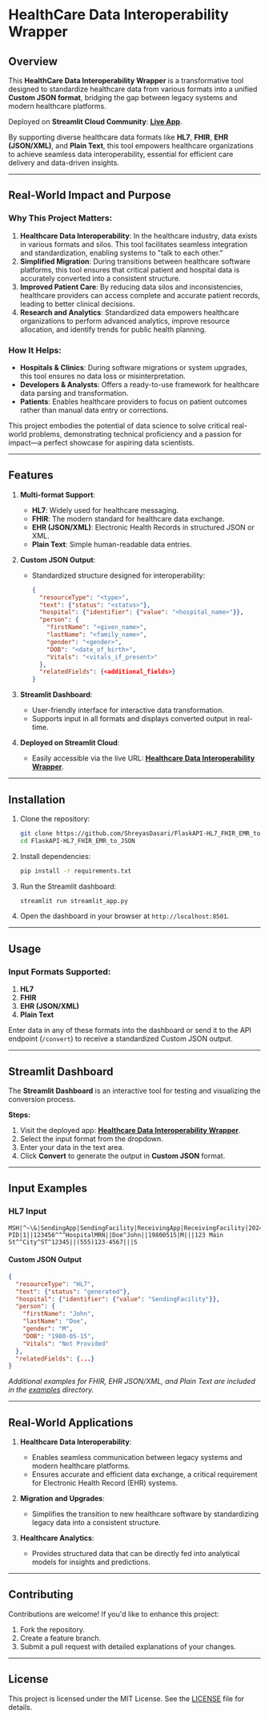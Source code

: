# HealthCare Data Interoperability Wrapper

## Overview

This **HealthCare Data Interoperability Wrapper** is a transformative tool designed to standardize healthcare data from various formats into a unified **Custom JSON format**, bridging the gap between legacy systems and modern healthcare platforms. 

Deployed on **Streamlit Cloud Community**: [**Live App**](https://healthcare-data-interoperability-wrapper.streamlit.app/).

By supporting diverse healthcare data formats like **HL7**, **FHIR**, **EHR (JSON/XML)**, and **Plain Text**, this tool empowers healthcare organizations to achieve seamless data interoperability, essential for efficient care delivery and data-driven insights.

---

## Real-World Impact and Purpose

### Why This Project Matters:
1. **Healthcare Data Interoperability**: In the healthcare industry, data exists in various formats and silos. This tool facilitates seamless integration and standardization, enabling systems to "talk to each other."
2. **Simplified Migration**: During transitions between healthcare software platforms, this tool ensures that critical patient and hospital data is accurately converted into a consistent structure.
3. **Improved Patient Care**: By reducing data silos and inconsistencies, healthcare providers can access complete and accurate patient records, leading to better clinical decisions.
4. **Research and Analytics**: Standardized data empowers healthcare organizations to perform advanced analytics, improve resource allocation, and identify trends for public health planning.

### How It Helps:
- **Hospitals & Clinics**: During software migrations or system upgrades, this tool ensures no data loss or misinterpretation.
- **Developers & Analysts**: Offers a ready-to-use framework for healthcare data parsing and transformation.
- **Patients**: Enables healthcare providers to focus on patient outcomes rather than manual data entry or corrections.

This project embodies the potential of data science to solve critical real-world problems, demonstrating technical proficiency and a passion for impact—a perfect showcase for aspiring data scientists.

---

## Features

1. **Multi-format Support**:
   - **HL7**: Widely used for healthcare messaging.
   - **FHIR**: The modern standard for healthcare data exchange.
   - **EHR (JSON/XML)**: Electronic Health Records in structured JSON or XML.
   - **Plain Text**: Simple human-readable data entries.

2. **Custom JSON Output**:
   - Standardized structure designed for interoperability:
     ```json
     {
       "resourceType": "<type>",
       "text": {"status": "<status>"},
       "hospital": {"identifier": {"value": "<hospital_name>"}},
       "person": {
         "firstName": "<given_name>",
         "lastName": "<family_name>",
         "gender": "<gender>",
         "DOB": "<date_of_birth>",
         "Vitals": "<vitals_if_present>"
       },
       "relatedFields": {<additional_fields>}
     }
     ```

3. **Streamlit Dashboard**:
   - User-friendly interface for interactive data transformation.
   - Supports input in all formats and displays converted output in real-time.

4. **Deployed on Streamlit Cloud**:
   - Easily accessible via the live URL: [**Healthcare Data Interoperability Wrapper**](https://healthcare-data-interoperability-wrapper.streamlit.app/).

---

## Installation

1. Clone the repository:
   ```bash
   git clone https://github.com/ShreyasDasari/FlaskAPI-HL7_FHIR_EMR_to_JSON.git
   cd FlaskAPI-HL7_FHIR_EMR_to_JSON
   ```

2. Install dependencies:
   ```bash
   pip install -r requirements.txt
   ```

3. Run the Streamlit dashboard:
   ```bash
   streamlit run streamlit_app.py
   ```

4. Open the dashboard in your browser at `http://localhost:8501`.

---

## Usage

### Input Formats Supported:
1. **HL7**
2. **FHIR**
3. **EHR (JSON/XML)**
4. **Plain Text**

Enter data in any of these formats into the dashboard or send it to the API endpoint (`/convert`) to receive a standardized Custom JSON output.

---

## Streamlit Dashboard

The **Streamlit Dashboard** is an interactive tool for testing and visualizing the conversion process. 

**Steps:**
1. Visit the deployed app: [**Healthcare Data Interoperability Wrapper**](https://healthcare-data-interoperability-wrapper.streamlit.app/).
2. Select the input format from the dropdown.
3. Enter your data in the text area.
4. Click **Convert** to generate the output in **Custom JSON** format.

---

## Input Examples

### **HL7 Input**
```plaintext
MSH|^~\&|SendingApp|SendingFacility|ReceivingApp|ReceivingFacility|20241206||ADT^A01|123456|P|2.3
PID|1||123456^^^HospitalMRN||Doe^John||19800515|M|||123 Main St^^City^ST^12345||(555)123-4567|||S
```

#### Custom JSON Output
```json
{
  "resourceType": "HL7",
  "text": {"status": "generated"},
  "hospital": {"identifier": {"value": "SendingFacility"}},
  "person": {
    "firstName": "John",
    "lastName": "Doe",
    "gender": "M",
    "DOB": "1980-05-15",
    "Vitals": "Not Provided"
  },
  "relatedFields": {...}
}
```

*Additional examples for FHIR, EHR JSON/XML, and Plain Text are included in the [examples](examples/) directory.*

---

## Real-World Applications

1. **Healthcare Data Interoperability**:
   - Enables seamless communication between legacy systems and modern healthcare platforms.
   - Ensures accurate and efficient data exchange, a critical requirement for Electronic Health Record (EHR) systems.

2. **Migration and Upgrades**:
   - Simplifies the transition to new healthcare software by standardizing legacy data into a consistent structure.

3. **Healthcare Analytics**:
   - Provides structured data that can be directly fed into analytical models for insights and predictions.

---

## Contributing

Contributions are welcome! If you'd like to enhance this project:
1. Fork the repository.
2. Create a feature branch.
3. Submit a pull request with detailed explanations of your changes.

---

## License

This project is licensed under the MIT License. See the [LICENSE](LICENSE) file for details.
